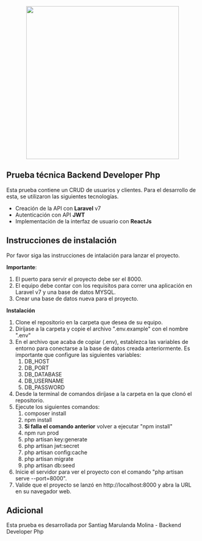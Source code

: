 <p align="center"><img src="https://res.cloudinary.com/dtfbvvkyp/image/upload/v1566331377/laravel-logolockup-cmyk-red.svg" width="400"></p>

## Prueba técnica Backend Developer Php

Esta prueba contiene un CRUD de usuarios y clientes. Para el desarrollo de esta, se utilizaron las siguientes tecnologías.

- Creación de la API con **Laravel** v7
- Autenticación con API **JWT**
- Implementación de la interfaz de usuario con **ReactJs**

## Instrucciones de instalación

Por favor siga las instrucciones de intalación para lanzar el proyecto. 

**Importante**: 
1. El puerto para servir el proyecto debe ser el 8000.
2. El equipo debe contar con los requisitos para correr una aplicación en Laravel v7 y una base de datos MYSQL. 
3. Crear una base de datos nueva para el proyecto.

**Instalación**
1. Clone el repositorio en la carpeta que desea de su equipo.
2. Diríjase a la carpeta y copie el archivo ".env.example" con el nombre ".env"
3. En el archivo que acaba de copiar (.env), establezca las variables de entorno para conectarse a la base de datos creada anteriormente. Es importante que configure las siguientes variables:
    1. DB_HOST
    2. DB_PORT
    3. DB_DATABASE
    4. DB_USERNAME
    5. DB_PASSWORD
4. Desde la terminal de comandos diríjase a la carpeta en la que clonó el repositorio.
5. Ejecute los siguientes comandos:
    1. composer install
    2. npm install
    3. **Si falla el comando anterior** volver a ejecutar "npm install" 
    4. npm run prod
    5. php artisan key:generate
    6. php artisan jwt:secret
    7. php artisan config:cache
    8. php artisan migrate
    9. php artisan db:seed
6. Inicie el servidor para ver el proyecto con el comando "php artisan serve --port=8000". 
7. Valide que el proyecto se lanzó en http://localhost:8000 y abra la URL en su navegador web.


## Adicional

Esta prueba es desarrollada por Santiag Marulanda Molina - Backend Developer Php
